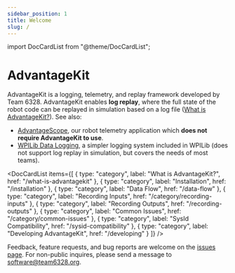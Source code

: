 ```yaml
---
sidebar_position: 1
title: Welcome
slug: /
---
```


import DocCardList from "@theme/DocCardList";

# AdvantageKit

AdvantageKit is a logging, telemetry, and replay framework developed by Team 6328. AdvantageKit enables **log replay**, where the full state of the robot code can be replayed in simulation based on a log file ([What is AdvantageKit?](/what-is-advantagekit)). See also:

- [AdvantageScope](https://docs.advantagescope.org), our robot telemetry application which **does not require AdvantageKit to use**.
- [WPILib Data Logging](https://docs.wpilib.org/en/stable/docs/software/telemetry/datalog.html), a simpler logging system included in WPILib (does not support log replay in simulation, but covers the needs of most teams).

<DocCardList
items={[
{
type: "category",
label: "What is AdvantageKit?",
href: "/what-is-advantagekit"
},
{
type: "category",
label: "Installation",
href: "/installation"
},
{
type: "category",
label: "Data Flow",
href: "/data-flow"
},
{
type: "category",
label: "Recording Inputs",
href: "/category/recording-inputs"
},
{
type: "category",
label: "Recording Outputs",
href: "/recording-outputs"
},
{
type: "category",
label: "Common Issues",
href: "/category/common-issues"
},
{
type: "category",
label: "SysId Compatibility",
href: "/sysid-compatibility"
},
{
type: "category",
label: "Developing AdvantageKit",
href: "/developing"
}
]}
/>

Feedback, feature requests, and bug reports are welcome on the [issues page](https://github.com/Mechanical-Advantage/AdvantageKit/issues). For non-public inquires, please send a message to software@team6328.org.
